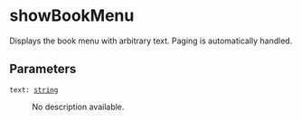 # showBookMenu

Displays the book menu with arbitrary text. Paging is automatically handled.

## Parameters

<dl class="describe">
<dt><code class="descname">text: <a href="https://mwse.readthedocs.io/en/latest/lua/type/string.html">string</a></code></dt>
<dd>

No description available.

</dd>
</dl>
